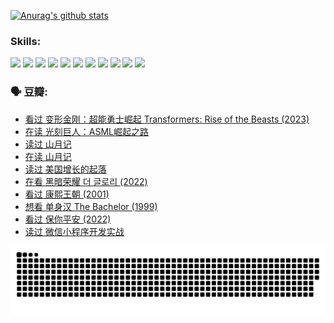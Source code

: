 
[![Anurag's github stats](https://github-readme-stats.vercel.app/api?username=w940853815)](https://github.com/anuraghazra/github-readme-stats)

### Skills:

<code><img height="32" src="https://cdn.jsdelivr.net/npm/simple-icons@v5/icons/python.svg"></code>
<code><img height="32" src="https://cdn.jsdelivr.net/npm/simple-icons@v5/icons/javascript.svg"></code>
<code><img height="32" src="https://cdn.jsdelivr.net/npm/simple-icons@v5/icons/django.svg"></code>
<code><img height="32" src="https://cdn.jsdelivr.net/npm/simple-icons@v5/icons/flask.svg"></code>
<code><img height="32" src="https://cdn.jsdelivr.net/npm/simple-icons@v5/icons/vuetify.svg"></code>
<code><img height="32" src="https://cdn.jsdelivr.net/npm/simple-icons@v5/icons/git.svg"></code>
<code><img height="32" src="https://cdn.jsdelivr.net/npm/simple-icons@v5/icons/docker.svg"></code>
<code><img height="32" src="https://cdn.jsdelivr.net/npm/simple-icons@v5/icons/postgresql.svg"></code>
<code><img height="32" src="https://cdn.jsdelivr.net/npm/simple-icons@v5/icons/elasticsearch.svg"></code>
<code><img height="32" src="https://cdn.jsdelivr.net/npm/simple-icons@v5/icons/macos.svg"></code>
<code><img height="32" src="https://cdn.jsdelivr.net/npm/simple-icons@v5/icons/linux.svg"></code>

### 🗣 豆瓣:

<!-- DOUBAN-ACTIVITIES:START -->
- [看过 变形金刚：超能勇士崛起 Transformers: Rise of the Beasts‎ (2023)](https://www.douban.com/people/136069238/status/4267685771/?_i=86586544)
- [在读 光刻巨人：ASML崛起之路](https://www.douban.com/people/136069238/status/4266569048/?_i=86586544)
- [读过 山月记](https://www.douban.com/people/136069238/status/4266567455/?_i=86586544)
- [在读 山月记](https://www.douban.com/people/136069238/status/4256796460/?_i=86586544)
- [读过 美国增长的起落](https://www.douban.com/people/136069238/status/4256795052/?_i=86586544)
- [在看 黑暗荣耀 더 글로리‎ (2022)](https://www.douban.com/people/136069238/status/4256207386/?_i=86586544)
- [看过 康熙王朝‎ (2001)](https://www.douban.com/people/136069238/status/4254396418/?_i=86586544)
- [想看 单身汉 The Bachelor‎ (1999)](https://www.douban.com/people/136069238/status/4250318861/?_i=86586544)
- [看过 保你平安‎ (2022)](https://www.douban.com/people/136069238/status/4239139510/?_i=86586544)
- [读过 微信小程序开发实战](https://www.douban.com/people/136069238/status/4237321528/?_i=86586544)
<!-- DOUBAN-ACTIVITIES:END -->


![Snake animation](https://raw.githubusercontent.com/w940853815/w940853815/output/github-contribution-grid-snake.svg)

<!--
**w940853815/w940853815** is a ✨ _special_ ✨ repository because its `README.md` (this file) appears on your GitHub profile.

Here are some ideas to get you started:

- 🔭 I’m currently working on ...
- 🌱 I’m currently learning ...
- 👯 I’m looking to collaborate on ...
- 🤔 I’m looking for help with ...
- 💬 Ask me about ...
- 📫 How to reach me: ...
- 😄 Pronouns: ...
- ⚡ Fun fact: ...
-->
